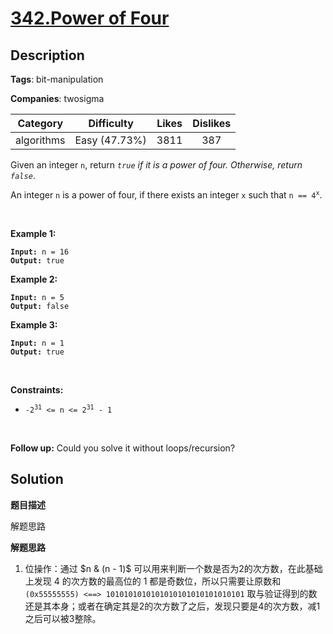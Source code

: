 # [342.Power of Four](https://leetcode.com/problems/power-of-four/description/)

## Description

**Tags**: bit-manipulation

**Companies**: twosigma

| Category | Difficulty | Likes | Dislikes |
| :------: | :--------: | :---: | :------: |
| algorithms | Easy (47.73%) | 3811 | 387 |

<p>Given an integer <code>n</code>, return <em><code>true</code> if it is a power of four. Otherwise, return <code>false</code></em>.</p>
<p>An integer <code>n</code> is a power of four, if there exists an integer <code>x</code> such that <code>n == 4<sup>x</sup></code>.</p>
<p>&nbsp;</p>
<p><strong class="example">Example 1:</strong></p>
<pre><code><strong>Input:</strong> n = 16
<strong>Output:</strong> true</code></pre><p><strong class="example">Example 2:</strong></p>
<pre><code><strong>Input:</strong> n = 5
<strong>Output:</strong> false</code></pre><p><strong class="example">Example 3:</strong></p>
<pre><code><strong>Input:</strong> n = 1
<strong>Output:</strong> true</code></pre>
<p>&nbsp;</p>
<p><strong>Constraints:</strong></p>
<ul>
  <li><code>-2<sup>31</sup> &lt;= n &lt;= 2<sup>31</sup> - 1</code></li>
</ul>
<p>&nbsp;</p>
<strong>Follow up:</strong> Could you solve it without loops/recursion?

## Solution

**题目描述**

解题思路

**解题思路**

1. 位操作：通过 $n & (n - 1)$ 可以用来判断一个数是否为2的次方数，在此基础上发现 4 的次方数的最高位的 1 都是奇数位，所以只需要让原数和 `(0x55555555) <==> 1010101010101010101010101010101` 取与验证得到的数还是其本身；或者在确定其是2的次方数了之后，发现只要是4的次方数，减1之后可以被3整除。

